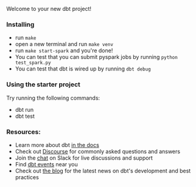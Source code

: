 Welcome to your new dbt project!


### Installing
- run `make`
- open a new terminal and run `make venv`
- run `make start-spark` and you're done!
- You can test that you can submit pyspark jobs by running `python test_spark.py`
- You can test that dbt is wired up by running `dbt debug`



### Using the starter project

Try running the following commands:
- dbt run
- dbt test


### Resources:
- Learn more about dbt [in the docs](https://docs.getdbt.com/docs/introduction)
- Check out [Discourse](https://discourse.getdbt.com/) for commonly asked questions and answers
- Join the [chat](https://community.getdbt.com/) on Slack for live discussions and support
- Find [dbt events](https://events.getdbt.com) near you
- Check out [the blog](https://blog.getdbt.com/) for the latest news on dbt's development and best practices
